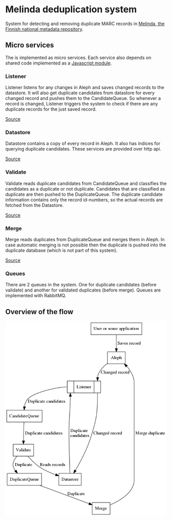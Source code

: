 # Melinda deduplication system

System for detecting and removing duplicate MARC records in [Melinda, the Finnish national metadata repository](https://www.kansalliskirjasto.fi/en/services/metadata-reserve-services/melinda).

## Micro services

The is implemented as micro services. Each service also depends on shared code implemented as a [Javascript module](https://github.com/NatLibFi/melinda-deduplication-common).

### Listener

Listener listens for any changes in Aleph and saves changed records to the datastore. It will also get duplicate candidates from datastore for every changed record and pushes them to the CandidateQueue. So whenever a record is changed, Listener triggers the system to check if there are any duplicate records for the just saved record.

[Source](https://github.com/NatLibFi/melinda-deduplication-listener)

### Datastore

Datastore contains a copy of every record in Aleph. It also has indices for querying duplicate candidates. These services are provided over http api.

[Source](https://github.com/NatLibFi/melinda-deduplication-datastore)

### Validate

Validate reads duplicate candidates from CandidateQueue and classifies the candidates as a duplicate or not duplicate. Candidates that are classified as duplicate are then pushed to the DuplicateQueue. The duplicate candidate information contains only the record id-numbers, so the actual records are fetched from the Datastore.

[Source](https://github.com/NatLibFi/melinda-deduplication-validate)

### Merge

Merge reads duplicates from DuplicateQueue and merges them in Aleph. In case automatic merging is not possible then the duplicate is pushed into the duplicate database (which is not part of this system).

[Source](https://github.com/NatLibFi/melinda-deduplication-merge)


### Queues

There are 2 queues in the system. One for duplicate candidates (before validate) and another for validated duplicates (before merge). Queues are implemented with RabbitMQ.


## Overview of the flow

![Overview of the flow"](images/architecture.png "Overview of the flow")
